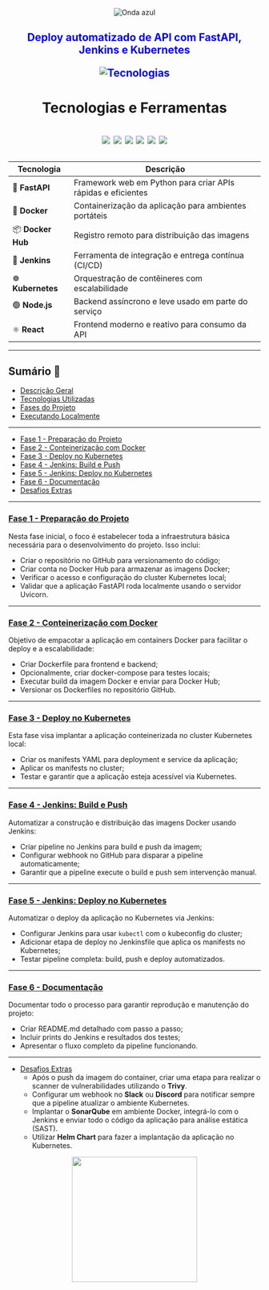 <p align="center">
  <img src="https://capsule-render.vercel.app/api?type=waving&color=0000FF&height=120&section=header" alt="Onda azul" />
</p>

<h2 align="center" style="color: #0000FF;">
  Deploy automatizado de API com FastAPI, Jenkins e Kubernetes <p>
    <p align="center">
  <img src="https://skillicons.dev/icons?i=fastapi,docker,jenkins,kubernetes" alt="Tecnologias" />
</p>
</h2>

<h1 align="center" >
  Tecnologias e Ferramentas <p>

<p align="center">  
  <img src="https://img.shields.io/badge/FastAPI-009688?style=for-the-badge&logo=fastapi&logoColor=white"/>
  <img src="https://img.shields.io/badge/Docker-2496ED?style=for-the-badge&logo=docker&logoColor=white"/>
  <img src="https://img.shields.io/badge/Jenkins-d24939?style=for-the-badge&logo=jenkins&logoColor=white"/>
  <img src="https://img.shields.io/badge/Kubernetes-326ce5?style=for-the-badge&logo=kubernetes&logoColor=white"/>
  <img src="https://img.shields.io/badge/React-20232a?style=for-the-badge&logo=react&logoColor=61dafb"/>
  <img src="https://img.shields.io/badge/Node.js-339933?style=for-the-badge&logo=node.js&logoColor=white"/>
</p></h1>

| Tecnologia     | Descrição |
|----------------|-----------|
| 🐍 **FastAPI** | Framework web em Python para criar APIs rápidas e eficientes |
| 🐳 **Docker** | Containerização da aplicação para ambientes portáteis |
| 📦 **Docker Hub** | Registro remoto para distribuição das imagens |
| 🧰 **Jenkins** | Ferramenta de integração e entrega contínua (CI/CD) |
| ☸️ **Kubernetes** | Orquestração de contêineres com escalabilidade |
| 🟢 **Node.js** | Backend assíncrono e leve usado em parte do serviço |
| ⚛️ **React** | Frontend moderno e reativo para consumo da API |

---

## Sumário 📝

- [Descrição Geral](README.md#descricao-geral)  
- [Tecnologias Utilizadas](README.md#tecnologias-utilizadas)  
- [Fases do Projeto](README.md#fases-do-projeto)  
- [Executando Localmente](README.md#executando-localmente)  

---

- [Fase 1 - Preparação do Projeto](./Fases/01-Preparacao-do-Projeto/README.md)  
- [Fase 2 - Conteinerização com Docker](./Fases/02-Conteinerizacao-com-Docker/README.md)  
- [Fase 3 - Deploy no Kubernetes](./Fases/03-Arquivos-de-Deploy-no-Kubernetes/README.md)  
- [Fase 4 - Jenkins: Build e Push](./Fases/04-Jenkins-Build-Push/README.md)  
- [Fase 5 - Jenkins: Deploy no Kubernetes](./Fases/05-Jenkins-Deploy-no-Kubernetes/README.md)  
- [Fase 6 - Documentação](./Fases/06-Documentacao/README.md)  
- [Desafios Extras](./Fases/07-Desafios-Extras/README.md)
  
---

### [Fase 1 - Preparação do Projeto](./Fases/01-Preparacao-do-Projeto/README.md)

Nesta fase inicial, o foco é estabelecer toda a infraestrutura básica necessária para o desenvolvimento do projeto. Isso inclui:

- Criar o repositório no GitHub para versionamento do código;
- Criar conta no Docker Hub para armazenar as imagens Docker;
- Verificar o acesso e configuração do cluster Kubernetes local;
- Validar que a aplicação FastAPI roda localmente usando o servidor Uvicorn.

---

### [Fase 2 - Conteinerização com Docker](./Fases/02-Conteinerizacao-com-Docker/README.md)

Objetivo de empacotar a aplicação em containers Docker para facilitar o deploy e a escalabilidade:

- Criar Dockerfile para frontend e backend;
- Opcionalmente, criar docker-compose para testes locais;
- Executar build da imagem Docker e enviar para Docker Hub;
- Versionar os Dockerfiles no repositório GitHub.

---

### [Fase 3 - Deploy no Kubernetes](./Fases/03-Arquivos-de-Deploy-no-Kubernetes/README.md)

Esta fase visa implantar a aplicação conteinerizada no cluster Kubernetes local:

- Criar os manifests YAML para deployment e service da aplicação;
- Aplicar os manifests no cluster;
- Testar e garantir que a aplicação esteja acessível via Kubernetes.

---

### [Fase 4 - Jenkins: Build e Push](./Fases/04-Jenkins-Build-Push/README.md)

Automatizar a construção e distribuição das imagens Docker usando Jenkins:

- Criar pipeline no Jenkins para build e push da imagem;
- Configurar webhook no GitHub para disparar a pipeline automaticamente;
- Garantir que a pipeline execute o build e push sem intervenção manual.

---

### [Fase 5 - Jenkins: Deploy no Kubernetes](./Fases/05-Jenkins-Deploy-no-Kubernetes/README.md)

Automatizar o deploy da aplicação no Kubernetes via Jenkins:

- Configurar Jenkins para usar `kubectl` com o kubeconfig do cluster;
- Adicionar etapa de deploy no Jenkinsfile que aplica os manifests no Kubernetes;
- Testar pipeline completa: build, push e deploy automatizados.

---

### [Fase 6 - Documentação](./Fases/06-Documentacao/README.md)

Documentar todo o processo para garantir reprodução e manutenção do projeto:

- Criar README.md detalhado com passo a passo;
- Incluir prints do Jenkins e resultados dos testes;
- Apresentar o fluxo completo da pipeline funcionando.

---

- [Desafios Extras](https://github.comProject3-CompassUOL-DevSecOps/tree/main/Fases/07-Desafios-Extras)  
  -  Após o push da imagem do container, criar uma etapa para realizar o scanner de vulnerabilidades utilizando o **Trivy**.  
  -  Configurar um webhook no **Slack** ou **Discord** para notificar sempre que a pipeline atualizar o ambiente Kubernetes.  
  -  Implantar o **SonarQube** em ambiente Docker, integrá-lo com o Jenkins e enviar todo o código da aplicação para análise estática (SAST).  
  -  Utilizar **Helm Chart** para fazer a implantação da aplicação no Kubernetes.  




<p align="center">    
  <img src="https://github.com/user-attachments/assets/79a2e995-a1be-4192-9ded-771004ef7417" width="250">
</p>
